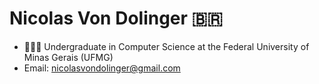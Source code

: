 <h1>Nicolas Von Dolinger 🇧🇷</h1>

 - 👨🏻‍💻 Undergraduate in Computer Science at the Federal University of Minas Gerais (UFMG) 
 - Email: nicolasvondolinger@gmail.com
